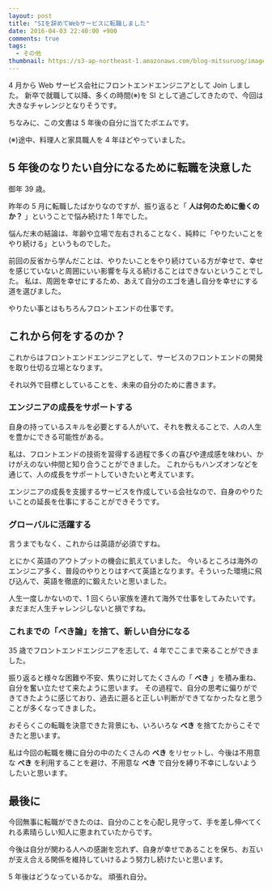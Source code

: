 ```yaml
---
layout: post
title: "SIを辞めてWebサービスに転職しました"
date: 2016-04-03 22:40:00 +900
comments: true
tags:
  - その他
thumbnail: https://s3-ap-northeast-1.amazonaws.com/blog-mitsuruog/images/2016/sakura.png
---
```


4 月から Web サービス会社にフロントエンドエンジニアとして Join しました。
新卒で就職して以降、多くの時間(※)を SI として過ごしてきたので、今回は大きなチャレンジとなりそうです。

ちなみに、この文書は 5 年後の自分に当てたポエムです。

<!-- more -->

(※)途中、料理人と家具職人を 4 年ほどやっていました。

## 5 年後のなりたい自分になるために転職を決意した

御年 39 歳。

昨年の 5 月に転職したばかりなのですが、振り返ると「 **人は何のために働くのか？** 」ということで悩み続けた 1 年でした。

悩んだ末の結論は、年齢や立場で左右されることなく、純粋に「やりたいことをやり続ける」というものでした。

前回の反省から学んだことは、やりたいことをやり続けている方が幸せで、幸せを感じていないと周囲にいい影響を与える続けることはできないということでした。
私は、周囲を幸せにするため、あえて自分のエゴを通し自分を幸せにする道を選びました。

やりたい事とはもちろんフロントエンドの仕事です。

## これから何をするのか？

これからはフロントエンドエンジニアとして、サービスのフロントエンドの開発を取り仕切る立場となります。

それ以外で目標としていることを、未来の自分のために書きます。

### エンジニアの成長をサポートする

自身の持っているスキルを必要とする人がいて、それを教えることで、人の人生を豊かにできる可能性がある。

私は、フロントエンドの技術を習得する過程で多くの喜びや達成感を味わい、かけがえのない仲間と知り合うことができました。
これからもハンズオンなどを通じて、人の成長をサポートしていきたいと考えています。

エンジニアの成長を支援するサービスを作成している会社なので、自身のやりたいことの延長を仕事にすることができそうです。

### グローバルに活躍する

言うまでもなく、これからは英語が必須ですね。

とにかく英語のアウトプットの機会に飢えていました。
今いるところは海外のエンジニア多く、普段のやりとりはすべて英語となります。そういった環境に飛び込んで、英語を徹底的に鍛えたいと思いました。

人生一度しかないので、1 回くらい家族を連れて海外で仕事をしてみたいです。まだまだ人生チャレンジしないと損ですね。

### これまでの「べき論」を捨て、新しい自分になる

35 歳でフロントエンドエンジニアを志して、4 年でここまで来ることができました。

振り返ると様々な困難や不安、焦りに対してたくさんの「 **べき** 」を積み重ね、自分を奮い立たせて来たように思います。
その過程で、自分の思考に偏りができてきたように感じており、過去に遡ると正しい判断ができてなかったなと思うことが多くなってきました。

おそらくこの転職を決意できた背景にも、いろいろな **べき** を捨てたからこそできたと思います。

私は今回の転職を機に自分の中のたくさんの **べき** をリセットし、今後は不用意な **べき** を利用することを避け、不用意な **べき** で自分を縛り不幸にしないようしたいと思います。

## 最後に

今回無事に転職ができたのは、自分のことを心配し見守って、手を差し伸べてくれる素晴らしい知人に恵まれていたからです。

今後は自分が関わる人への感謝を忘れず、自身が幸せであることを保ち、お互いが支え合える関係を維持していけるよう努力し続けたいと思います。

5 年後はどうなっているかな。
頑張れ自分。
